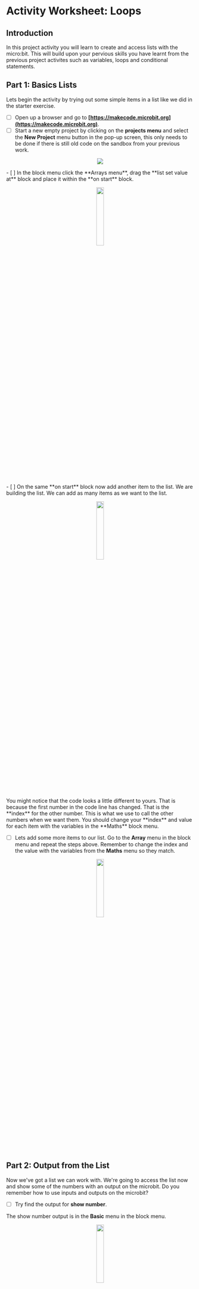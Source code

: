 # Activity Worksheet: Loops

## Introduction
In this project activity you will learn to create and access lists with the micro:bit. This will build upon your pervious skills you have learnt from the previous project activites such as variables, loops and conditional statements.

## Part 1: Basics Lists
Lets begin the activity by trying out some simple items in a list like we did in the starter exercise.

- [ ] Open up a browser and go to **[https://makecode.microbit.org](https://makecode.microbit.org)**.
- [ ] Start a new empty project by clicking on the **projects menu** and select the **New Project** menu button in the pop-up screen, this only needs to be done if there is still old code on the sandbox from your previous work.
<p align="center">
    <img style="text-align:center" src="../Assets/microbit-mainpage.png" />
</p>
- [ ] In the block menu click the **Arrays menu**, drag the **list set value at** block and place it within the **on start** block.
<p align="center">
    <img style="text-align:center" src="../Assets/list_start.png" width="20%" height="20%" />
</p>
- [ ] On the same **on start** block now add another item to the list. We are building the list. We can add as many items as we want to the list. 
<p align="center">
    <img style="text-align:center" src="../Assets/list_start_list.png" width="20%" height="20%" />
</p>
You might notice that the code looks a little different to yours. That is because the first number in the code line has changed. That is the **index** for the other number. This is what we use to call the other numbers when we want them. You should change your **index** and value for each item with the variables in the **Maths** block menu.

- [ ] Lets add some more items to our list. Go to the **Array** menu in the block menu and repeat the steps above. Remember to change the index and the value with the variables from the **Maths** menu so they match.
<p align="center">
    <img style="text-align:center" src="../Assets/list_expand_list.png" width="20%" height="20%" />
</p>

## Part 2: Output from the List

Now we've got a list we can work with. We're going to access the list now and show some of the numbers with an output on the microbit. Do you remember how to use inputs and outputs on the microbit? 

- [ ] Try find the output for **show number**.

The show number output is in the **Basic** menu in the block menu.

<p align="center">
    <img style="text-align:center" src="../Assets/list_show_item.png" width="20%" height="20%" />
</p>

Once you've dragged that out into the **on start** block above, the next step is to change what it shows to show an item from the list. To do that, we need to go back to the **Arrays** menu to access the list. In there we want to get the **list get value at** option and drag it into the show number block. 

<p align="center">
    <img style="text-align:center" src="../Assets/list_show_item_where.png" width="20%" height="20%" />
</p>

<p align="center">
    <img style="text-align:center" src="../Assets/list_show_item_full.png" width="20%" height="20%" />
</p>

Does the microbit show you the item from the list? Have a look at the **index** you're using - thats the number after **get value at**. That means you're telling the microbit to get the item at that index. 

- [ ] Change the **index** to see what happens. Change it to 1 and then to 3. The microbit should get the item in the list wherever you tell it to look. This will be more useful when the list is mixed up. 

## Part 3: Adding to the List

Now we're going to add to the list. For that, we need to go to the **Arrays** menu again. Go to the **Arrays** menu and drag out the option to **list add value to end**.

<p align="center">
    <img style="text-align:center" src="../Assets/list_add_item.png" width="20%" height="20%" />
</p>

<p align="center">
    <img style="text-align:center" src="../Assets/list_add_item_full.png" width="20%" height="20%" />
</p>
<p align="center">
    <img style="text-align:center" src="../Assets/list_add_item_5.png" width="20%" height="20%" />
</p>

That should have added an item to the end of the list. Since it's at the end, it should have an index after the last index. 

If the last index was 4, what would the new last index be? We can use the **show number** output we added earlier and the **list get value at** option to see what is at each index. Let's look for the one we just added. 

- [ ] Change the **index** you're looking for to 5 to check that we added another item to the list. 

<p align="center">
    <img style="text-align:center" src="../Assets/new_list_5_index.png" width="20%" height="20%" />
</p>

Did it work? 

That should show that we've added an item to the end of the list. 

## Part 4: Loops in the list

Last week we looked at loops. This is where the code repeats an action over and over. We could make a loop that repeats while something is true. We could also make a loop that repeated a number of times. 

We're going to make a loop that repeats an action for every item in the list now. To start, lets get the correct for loop from the **loop** menu.

- [ ] Go to the **Loop** menu in the block menu and drag out the bottom one - **for element value of list** - and put it before the show number option we already have in there.

<p align="center">
    <img style="text-align:center" src="../Assets/list_loop_start.png" width="20%" height="20%" />
</p>

Next we're going to put the **show number** option into the loop so it can be repeated for each item.

- [ ] Drag the **show number** option from below the loop, up into the loop.

<p align="center">
    <img style="text-align:center" src="../Assets/list_loop_start.png" width="20%" height="20%" />
</p>

<p align="center">
    <img style="text-align:center" src="../Assets/list_loop_show.png" width="20%" height="20%" />
</p>

This loop wont work quite yet. We need to change the **show number** option so that it does something different each time the loop is repeated. We're going to make it show the number each time the list repeats. So for the first loop it should show 0, then on the second loop 1, then on the third 2... 

- [ ] Have a look at the code and think about what we might change

The **for element value of list** loop is telling the microbit to do something for all the **values** in the **list**. These values are the indexes. So we want the **show number** to show that value. 

- [ ] Get the **value** variable from the **Variable** menu on the block menu and drag it out into the end of the **show number list get value at** option

<p align="center">
    <img style="text-align:center" src="../Assets/list_loop_show_index.png" width="20%" height="20%" />
</p>

<p align="center">
    <img style="text-align:center" src="../Assets/list_loop_show_index_full.png" width="20%" height="20%" />
</p>

Well done. Now we have a **list** that is being used in the **loop** and outputting the item in the list. 

## Part 5: Using a variable in the list

In the final two parts of the lesson we're going to create a variable and call it 'Lucky'. This is going to be our favourite number between 0 and 5. Then we're going to look for it in the list and ask the microbit to tell us what index it is at. 

To do this, the microbit is going to check each index to see if it has our lucky number as the value, and it will only tell us when it's correct.

- [ ] Go to the **Variables** menu in the block menu and drag out the **set item to** option. Put it at the top of the code.

This will create a variable

<p align="center">
    <img style="text-align:center" src="../Assets/list_create_variable.png" width="20%" height="20%" />
</p>

Next we're going to change the name of the variable. Click **item** in that option and then select *Rename variable*.

<p align="center">
    <img style="text-align:center" src="../Assets/list_name_variable.png" width="20%" height="20%" />
</p>

In the box that comes up, enter the work 'Lucky' and click 'okay'.

Now your code should look like this.

<p align="center">
    <img style="text-align:center" src="../Assets/list_name_variable_full.png" width="20%" height="20%" />
</p>

Now pick your lucky number between 0 and 5.

- [ ] Click the number after the new **Lucky** variable and enter your own number.

<p align="center">
    <img style="text-align:center" src="../Assets/list_pick_variable.png" width="20%" height="20%" />
</p>

One more step to go.

## Part 6: Conditional Statements 

You might remember **conditional statements** as **if statements**. These are tests you put in the code to check for certain things. You can check any variable or any sum or maths problem and have the microbit do something when the answer is true. Here, we're going to use the **conditional statement** to check if the item in the list is equal to our Lucky number.

- [ ] Go to the **Logic** menu in the block menu and drag out the top one that says **if true then** and place it in the **for loop** like the images below show.

<p align="center">
    <img style="text-align:center" src="../Assets/list_conditional_start.png" width="20%" height="20%" />
</p>

<p align="center">
    <img style="text-align:center" src="../Assets/list_conditional_inplace.png" width="20%" height="20%" />
</p>

Now we need to build the conditional statement so it checks the items in the list. To do this, we need a test. This is in the **logic** menu. We're going to take the **0 = 0** test and then change it.

- [ ] Drag the **0 = 0** option out from the logic menu and insert it into the **if true then** statement where ther **true** is now.

<p align="center">
    <img style="text-align:center" src="../Assets/list_conditional_test.png" width="20%" height="20%" />
</p>

<p align="center">
    <img style="text-align:center" src="../Assets/list_conditional_inplace_test.png" width="20%" height="20%" />
</p>

Instead of testing if **0 = 0** we want to test if **value = lucky**. That is, we want to test if the item in the list is the same as our luck number. To do this, we need to change the variables that are being compared. Can you think of how we might do that?

- [ ] Go to the **variables** menu in the block menu and drag out the **value** and **Lucky** variables into the conditional statement.

<p align="center">
    <img style="text-align:center" src="../Assets/list_conditional_use_variable.png" width="20%" height="20%" />
</p>

<p align="center">
    <img style="text-align:center" src="../Assets/list_conditional_findindex_inplace.png" width="20%" height="20%" />
</p>

So in this code, we are looping around the list looking for items that are equal to the lucky number. 

To show how this might be useful, change the order of your list like in the picture above. So leave the first numbers in order, but change the second number for each item. Now with a little change to our code we can have the loop tell us where the lucky number is.

- [ ] Go to the **Arrays** menu in the block menu and then go to **More** below that. Drag out the **list find index of** option and put it in the **show number** option. 

<p align="center">
    <img style="text-align:center" src="../Assets/list_conditional_findindex.png" width="20%" height="20%" />
</p>

Now to make this show the index when the item is equal to the lucky number, we need to use the **value** variable.

- [ ] Go to the **Variables** menu in the block menu and drag out the **value** variable and put it in the end of the **show number list find index of**

<p align="center">
    <img style="text-align:center" src="../Assets/list_conditional_findindex_inplace.png" width="20%" height="20%" />
</p>

Well done. You've completed the lesson.

You've created a **list** with a set of numbers.

You've created a **variable** and set it to your lucky number.

You've created a **conditional statement** to check if the items in the list are the same as the luck number.

And you've created a **loop** to check for all the number so you only need to set it off once.


# Challenge

For the challenge we'd like you to start again and create a new list with 10 numbers in it. Have the index numbers from 0 - 9. Have the list values any number you like from 1 - 100. 

Create 2 new variables called 'Min' and 'Max' and set them to 40 and 60.

Now use **loops** and **conditional statements** to check whether the numbers in the list are between those mininimum and maximum values.

Have the microbit read out the numbers first. Then change the code so that it tells you the index for the numbers. 
